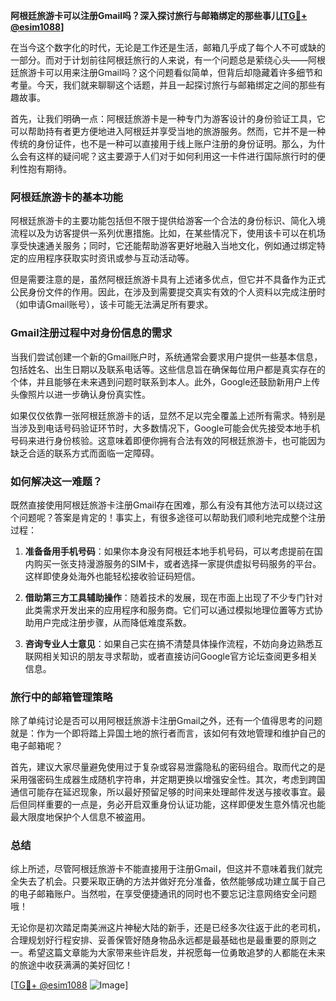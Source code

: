 **阿根廷旅游卡可以注册Gmail吗？深入探讨旅行与邮箱绑定的那些事儿[[TG💪+ @esim1088](https://t.me/s/esim1088)]**

在当今这个数字化的时代，无论是工作还是生活，邮箱几乎成了每个人不可或缺的一部分。而对于计划前往阿根廷旅行的人来说，有一个问题总是萦绕心头——阿根廷旅游卡可以用来注册Gmail吗？这个问题看似简单，但背后却隐藏着许多细节和考量。今天，我们就来聊聊这个话题，并且一起探讨旅行与邮箱绑定之间的那些有趣故事。

首先，让我们明确一点：阿根廷旅游卡是一种专门为游客设计的身份验证工具，它可以帮助持有者更方便地进入阿根廷并享受当地的旅游服务。然而，它并不是一种传统的身份证件，也不是一种可以直接用于线上账户注册的身份证明。那么，为什么会有这样的疑问呢？这主要源于人们对于如何利用这一卡件进行国际旅行时的便利性抱有期待。

### 阿根廷旅游卡的基本功能

阿根廷旅游卡的主要功能包括但不限于提供给游客一个合法的身份标识、简化入境流程以及为访客提供一系列优惠措施。比如，在某些情况下，使用该卡可以在机场享受快速通关服务；同时，它还能帮助游客更好地融入当地文化，例如通过绑定特定的应用程序获取实时资讯或参与互动活动等。

但是需要注意的是，虽然阿根廷旅游卡具有上述诸多优点，但它并不具备作为正式公民身份文件的作用。因此，在涉及到需要提交真实有效的个人资料以完成注册时（如申请Gmail账号），该卡可能无法满足所有要求。

### Gmail注册过程中对身份信息的需求

当我们尝试创建一个新的Gmail账户时，系统通常会要求用户提供一些基本信息，包括姓名、出生日期以及联系电话等。这些信息旨在确保每位用户都是真实存在的个体，并且能够在未来遇到问题时联系到本人。此外，Google还鼓励新用户上传头像照片以进一步确认身份真实性。

如果仅仅依靠一张阿根廷旅游卡的话，显然不足以完全覆盖上述所有需求。特别是当涉及到电话号码验证环节时，大多数情况下，Google可能会优先接受本地手机号码来进行身份核验。这意味着即便你拥有合法有效的阿根廷旅游卡，也可能因为缺乏合适的联系方式而面临一定障碍。

### 如何解决这一难题？

既然直接使用阿根廷旅游卡注册Gmail存在困难，那么有没有其他方法可以绕过这个问题呢？答案是肯定的！事实上，有很多途径可以帮助我们顺利地完成整个注册过程：

1. **准备备用手机号码**：如果你本身没有阿根廷本地手机号码，可以考虑提前在国内购买一张支持漫游服务的SIM卡，或者选择一家提供虚拟号码服务的平台。这样即使身处海外也能轻松接收验证码短信。
   
2. **借助第三方工具辅助操作**：随着技术的发展，现在市面上出现了不少专门针对此类需求开发出来的应用程序和服务商。它们可以通过模拟地理位置等方式协助用户完成注册步骤，从而降低难度系数。

3. **咨询专业人士意见**：如果自己实在搞不清楚具体操作流程，不妨向身边熟悉互联网相关知识的朋友寻求帮助，或者直接访问Google官方论坛查阅更多相关信息。

### 旅行中的邮箱管理策略

除了单纯讨论是否可以用阿根廷旅游卡注册Gmail之外，还有一个值得思考的问题就是：作为一个即将踏上异国土地的旅行者而言，该如何有效地管理和维护自己的电子邮箱呢？

首先，建议大家尽量避免使用过于复杂或容易泄露隐私的密码组合。取而代之的是采用强密码生成器生成随机字符串，并定期更换以增强安全性。其次，考虑到跨国通信可能存在延迟现象，所以最好预留足够的时间来处理邮件发送与接收事宜。最后但同样重要的一点是，务必开启双重身份认证功能，这样即便发生意外情况也能最大限度地保护个人信息不被盗用。

### 总结

综上所述，尽管阿根廷旅游卡不能直接用于注册Gmail，但这并不意味着我们就完全失去了机会。只要采取正确的方法并做好充分准备，依然能够成功建立属于自己的电子邮箱账户。当然啦，在享受便捷通讯的同时也不要忘记注意网络安全问题哦！

无论你是初次踏足南美洲这片神秘大陆的新手，还是已经多次往返于此的老司机，合理规划好行程安排、妥善保管好随身物品永远都是最基础也是最重要的原则之一。希望这篇文章能为大家带来些许启发，并祝愿每一位勇敢追梦的人都能在未来的旅途中收获满满的美好回忆！

[[TG💪+ @esim1088](https://t.me/s/esim1088) ![Image](https://i.postimg.cc/4NQfJmqS/Snipaste-2025-05-13-00-14-12.png)]
